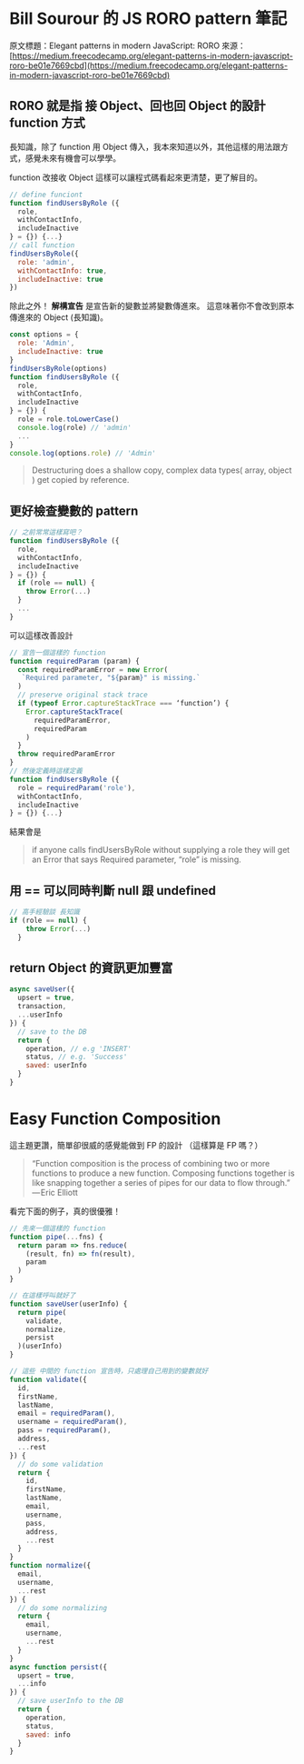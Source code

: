 # Bill Sourour 的 JS RORO pattern 筆記
原文標題：Elegant patterns in modern JavaScript: RORO
來源：[https://medium.freecodecamp.org/elegant-patterns-in-modern-javascript-roro-be01e7669cbd](https://medium.freecodecamp.org/elegant-patterns-in-modern-javascript-roro-be01e7669cbd)

## RORO 就是指 接 Object、回也回 Object 的設計 function 方式

長知識，除了 function 用 Object 傳入，我本來知道以外，其他這樣的用法跟方式，感覺未來有機會可以學學。

function 改接收 Object 這樣可以讓程式碼看起來更清楚，更了解目的。
```javascript
// define funciont
function findUsersByRole ({
  role,
  withContactInfo, 
  includeInactive
} = {}) {...}
// call function
findUsersByRole({
  role: 'admin', 
  withContactInfo: true, 
  includeInactive: true
})
```


除此之外！ **解構宣告** 是宣告新的變數並將變數傳進來。
這意味著你不會改到原本傳進來的 Object (長知識)。
```javascript
const options = {
  role: 'Admin',
  includeInactive: true
}
findUsersByRole(options)
function findUsersByRole ({
  role,
  withContactInfo, 
  includeInactive
} = {}) {
  role = role.toLowerCase()
  console.log(role) // 'admin'
  ...
}
console.log(options.role) // 'Admin'
```

 > Destructuring does a shallow copy, complex data types( array, object ) get copied by reference.

## 更好檢查變數的 pattern
```javascript
// 之前常常這樣寫吧？
function findUsersByRole ({
  role, 
  withContactInfo, 
  includeInactive
} = {}) {
  if (role == null) { 
    throw Error(...)
  }
  ...
}
```

可以這樣改善設計
```javascript
// 宣告一個這樣的 function
function requiredParam (param) {
  const requiredParamError = new Error(
   `Required parameter, "${param}" is missing.`
  )
  // preserve original stack trace
  if (typeof Error.captureStackTrace === ‘function’) {
    Error.captureStackTrace(
      requiredParamError, 
      requiredParam
    )
  }
  throw requiredParamError
}
// 然後定義時這樣定義
function findUsersByRole ({
  role = requiredParam('role'),
  withContactInfo, 
  includeInactive
} = {}) {...}
```
結果會是
 > if anyone calls findUsersByRole without supplying a role they will get an Error that says Required parameter, “role” is missing.

## 用 == 可以同時判斷 null 跟 undefined
```javascript
// 高手經驗談 長知識
if (role == null) { 
    throw Error(...)
  }
```

## return Object 的資訊更加豐富
```javascript
async saveUser({
  upsert = true,
  transaction,
  ...userInfo
}) {
  // save to the DB
  return {
    operation, // e.g 'INSERT'
    status, // e.g. 'Success'
    saved: userInfo
  }
}
```

# Easy Function Composition
這主題更讚，簡單卻很威的感覺能做到 FP 的設計
（這樣算是 FP 嗎？）

> “Function composition is the process of combining two or more functions to produce a new function. Composing functions together is like snapping together a series of pipes for our data to flow through.” — Eric Elliott

看完下面的例子，真的很優雅！

```javascript
// 先來一個這樣的 function
function pipe(...fns) { 
  return param => fns.reduce(
    (result, fn) => fn(result), 
    param
  )
}

// 在這樣呼叫就好了
function saveUser(userInfo) {
  return pipe(
    validate,
    normalize,
    persist
  )(userInfo)
}

// 這些 中間的 function 宣告時，只處理自己用到的變數就好
function validate({
  id,
  firstName,
  lastName,
  email = requiredParam(),
  username = requiredParam(),
  pass = requiredParam(),
  address,
  ...rest
}) {
  // do some validation
  return {
    id,
    firstName,
    lastName,
    email,
    username,
    pass,
    address,
    ...rest
  }
}
function normalize({
  email,
  username,
  ...rest
}) {
  // do some normalizing
  return {
    email,
    username,
    ...rest
  }
}
async function persist({
  upsert = true,
  ...info
}) {
  // save userInfo to the DB
  return {
    operation,
    status,
    saved: info
  }
}
```
